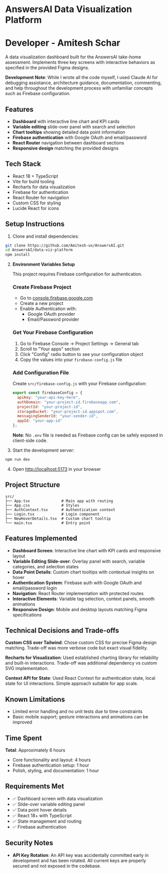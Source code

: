 # AnswersAI Data Visualization Platform
# Developer - Amitesh Schar

A data visualization dashboard built for the AnswersAI take-home assessment. Implements three key screens with interactive behaviors as specified in the provided Figma designs.

**Development Note**: While I wrote all the code myself, I used Claude AI for debugging assistance, architecture guidance, documentation, commenting, and help throughout the development process with unfamiliar concepts such as Firebase configuration.

## Features

- **Dashboard** with interactive line chart and KPI cards
- **Variable editing** slide-over panel with search and selection
- **Chart tooltips** showing detailed data point information
- **Firebase authentication** with Google OAuth and email/password
- **React Router** navigation between dashboard sections
- **Responsive design** matching the provided designs

## Tech Stack

- React 18 + TypeScript
- Vite for build tooling
- Recharts for data visualization
- Firebase for authentication
- React Router for navigation
- Custom CSS for styling
- Lucide React for icons

## Setup Instructions

1. Clone and install dependencies:
```bash
git clone https://github.com/Amitesh-ux/AnswersAI.git
cd AnswersAI/data-viz-platform
npm install
```

2. **Environment Variables Setup**

   This project requires Firebase configuration for authentication.

   ### Create Firebase Project
   - Go to [console.firebase.google.com](https://console.firebase.google.com)
   - Create a new project
   - Enable Authentication with:
     - Google OAuth provider
     - Email/Password provider

   ### Get Your Firebase Configuration
   1. Go to Firebase Console → Project Settings → General tab
   2. Scroll to "Your apps" section  
   3. Click "Config" radio button to see your configuration object
   4. Copy the values into your `firebase-config.js` file

   ### Add Configuration File
   Create `src/firebase-config.js` with your Firebase configuration:
   ```javascript
   export const firebaseConfig = {
     apiKey: "your-api-key-here",
     authDomain: "your-project-id.firebaseapp.com", 
     projectId: "your-project-id",
     storageBucket: "your-project-id.appspot.com",
     messagingSenderId: "your-sender-id",
     appId: "your-app-id"
   };
   ```

   **Note**: No `.env` file is needed as Firebase config can be safely exposed in client-side code.

3. Start the development server:
```bash
npm run dev
```

4. Open [http://localhost:5173](http://localhost:5173) in your browser

## Project Structure

```
src/
├── App.tsx              # Main app with routing
├── App.css              # Styles
├── AuthContext.tsx      # Authentication context
├── Login.tsx            # Login component
├── NewHoverDetails.tsx  # Custom chart tooltip
└── main.tsx             # Entry point
```

## Features Implemented

- **Dashboard Screen**: Interactive line chart with KPI cards and responsive layout
- **Variable Editing Slide-over**: Overlay panel with search, variable categories, and selection states  
- **Data Point Details**: Custom chart tooltips with contextual insights on hover
- **Authentication System**: Firebase auth with Google OAuth and email/password login
- **Navigation**: React Router implementation with protected routes
- **Interactive Elements**: Variable tag selection, context panels, smooth animations
- **Responsive Design**: Mobile and desktop layouts matching Figma specifications

## Technical Decisions and Trade-offs

**Custom CSS over Tailwind**: Chose custom CSS for precise Figma design matching. Trade-off was more verbose code but exact visual fidelity.

**Recharts for Visualization**: Used established charting library for reliability and built-in interactions. Trade-off was additional dependency vs custom SVG implementation.

**Context API for State**: Used React Context for authentication state, local state for UI interactions. Simple approach suitable for app scale.

## Known Limitations

- Limited error handling and no unit tests due to time constraints
- Basic mobile support; gesture interactions and animations can be improved

## Time Spent

**Total**: Approximately 6 hours
- Core functionality and layout: 4 hours
- Firebase authentication setup: 1 hour
- Polish, styling, and documentation: 1 hour

## Requirements Met

- ✅ Dashboard screen with data visualization
- ✅ Slide-over variable editing panel
- ✅ Data point hover details
- ✅ React 18+ with TypeScript
- ✅ State management and routing
- ✅ Firebase authentication

## Security Notes

- **API Key Rotation**: An API key was accidentally committed early in development and has been rotated. All current keys are properly secured and not exposed in the codebase.
